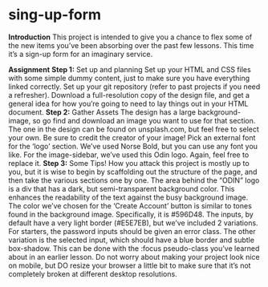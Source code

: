 # sing-up-form

**Introduction**
This project is intended to give you a chance to flex some of the new items you’ve been absorbing over the past few lessons. This time it’s a sign-up form for an imaginary service.

**Assignment**
**Step 1:** Set up and planning
Set up your HTML and CSS files with some simple dummy content, just to make sure you have everything linked correctly.
Set up your git repository (refer to past projects if you need a refresher).
Download a full-resolution copy of the design file, and get a general idea for how you’re going to need to lay things out in your HTML document.
**Step 2:** Gather Assets
The design has a large background-image, so go find and download an image you want to use for that section. The one in the design can be found on unsplash.com, but feel free to select your own. Be sure to credit the creator of your image!
Pick an external font for the ‘logo’ section. We’ve used Norse Bold, but you can use any font you like.
For the image-sidebar, we’ve used this Odin logo. Again, feel free to replace it.
**Step 3:** Some Tips!
How you attack this project is mostly up to you, but it is wise to begin by scaffolding out the structure of the page, and then take the various sections one by one.
The area behind the “ODIN” logo is a div that has a dark, but semi-transparent background color. This enhances the readability of the text against the busy background image.
The color we’ve chosen for the ‘Create Account’ button is similar to tones found in the background image. Specifically, it is #596D48.
The inputs, by default have a very light border (#E5E7EB), but we’ve included 2 variations. For starters, the password inputs should be given an error class.
The other variation is the selected input, which should have a blue border and subtle box-shadow. This can be done with the :focus pseudo-class you’ve learned about in an earlier lesson.
Do not worry about making your project look nice on mobile, but DO resize your browser a little bit to make sure that it’s not completely broken at different desktop resolutions.
